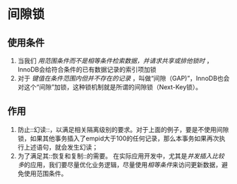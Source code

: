 # 间隙锁
## 使用条件
1. 当我们 _用范围条件而不是相等条件检索数据，并请求共享或排他锁时_ ，InnoDB会给符合条件的已有数据记录的索引项加锁
2. 对于 _键值在条件范围内但并不存在的记录_ ，叫做“间隙（GAP)”，InnoDB也会对这个“间隙”加锁，这种锁机制就是所谓的间隙锁（Next-Key锁）。

## 作用
1. 防止::幻读::，以满足相关隔离级别的要求。对于上面的例子，要是不使用间隙锁，如果其他事务插入了empid大于100的任何记录，那么本事务如果再次执行上述语句，就会发生幻读；
2. 为了满足其::恢复和复制::的需要。
在实际应用开发中，尤其是*并发插入比较多*的应用，我们要尽量优化业务逻辑，尽量使用*相等条件*来访问更新数据，避免使用范围条件。